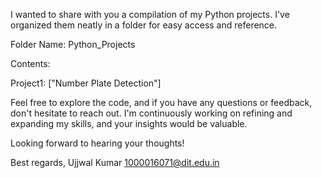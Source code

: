 I wanted to share with you a compilation of my Python projects. I've organized them neatly in a folder for easy access and reference.

Folder Name: Python_Projects

Contents:

Project1: ["Number Plate Detection"]

Feel free to explore the code, and if you have any questions or feedback, don't hesitate to reach out. I'm continuously working on refining and expanding my skills, and your insights would be valuable.

Looking forward to hearing your thoughts!

Best regards,
Ujjwal Kumar
1000016071@dit.edu.in
